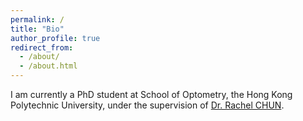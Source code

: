 ```yaml
---
permalink: /
title: "Bio"
author_profile: true
redirect_from: 
  - /about/
  - /about.html
---
```


I am currently a PhD student at School of Optometry, the Hong Kong Polytechnic University, under the supervision of [Dr. Rachel CHUN](https://www.polyu.edu.hk/so/people/academic-staff/rachel-chun/).
